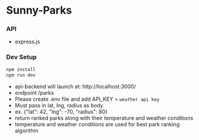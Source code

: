 # Sunny-Parks

### API

- express.js

### Dev Setup

```bash
npm install
npm run dev
```

- api-backend will launch at: http://localhost:3000/
- endpoint /parks
- Please create .env file and add API_KEY = `weather api key`
- Must pass in lat, lng, radius as body
- ex. {"lat": 42, "lng": -70, "radius": 80}
- return ranked parks along with their temperature and weather conditions
- temperature and weather conditions are used for best park ranking algorithm
